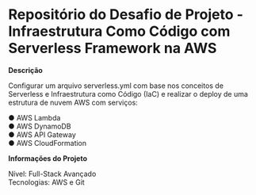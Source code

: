 # Repositório do Desafio de Projeto - Infraestrutura Como Código com Serverless Framework na AWS

**Descrição**

Configurar um arquivo serverless.yml com base nos conceitos de Serverless e Infraestrutura como Código (IaC) e realizar o deploy de uma estrutura de nuvem AWS com serviços:<br />

● AWS Lambda<br />
● AWS DynamoDB<br />
● AWS API Gateway<br />
● AWS CloudFormation

**Informações do Projeto**<br />

Nível: Full-Stack Avançado<br />
Tecnologias: AWS e Git
